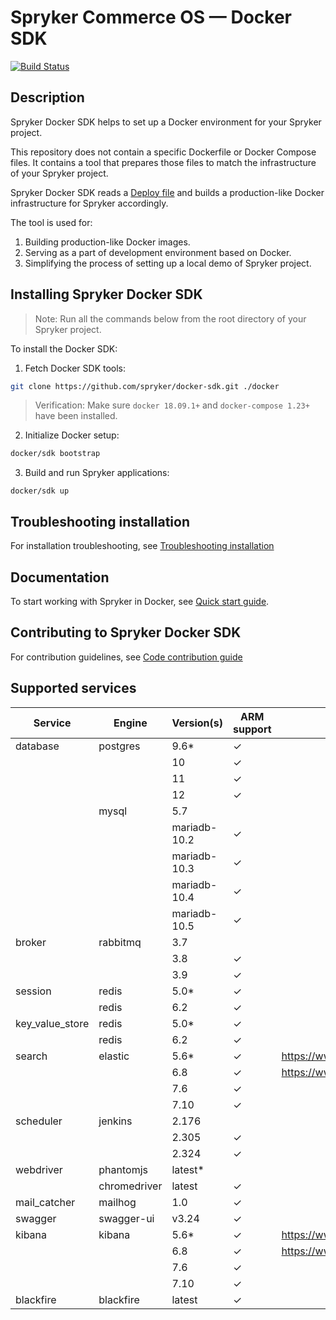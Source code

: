 # Spryker Commerce OS — Docker SDK
[![Build Status](https://travis-ci.com/spryker/docker-sdk.svg?branch=master)](https://travis-ci.com/spryker/docker-sdk)

## Description

Spryker Docker SDK helps to set up a Docker environment for your Spryker project.

This repository does not contain a specific Dockerfile or Docker Compose files. It contains a tool that prepares those files to match the infrastructure of your Spryker project.


Spryker Docker SDK reads a [Deploy file](docs/07-deploy-file/02-deploy.file.reference.v1.md) and builds a production-like Docker infrastructure for Spryker accordingly.

The tool is used for:

1. Building production-like Docker images.
1. Serving as a part of development environment based on Docker.
1. Simplifying the process of setting up a local demo of Spryker project.

## Installing Spryker Docker SDK
> Note: Run all the commands below from the root directory of your Spryker project.

To install the Docker SDK:

1. Fetch Docker SDK tools:
```bash
git clone https://github.com/spryker/docker-sdk.git ./docker
```

> Verification: Make sure `docker 18.09.1+` and `docker-compose 1.23+` have been installed.


2. Initialize Docker setup:

```bash
docker/sdk bootstrap
```

3. Build and run Spryker applications:
```
docker/sdk up
```

## Troubleshooting installation

For installation troubleshooting, see [Troubleshooting installation](docs/09-troubleshooting.md#troubleshooting-installation)

## Documentation

To start working with Spryker in Docker, see [Quick start guide](docs/01-quick-start-guide.md).

## Contributing to Spryker Docker SDK

For contribution guidelines, see [Code contribution guide](https://docs.spryker.com/docs/scos/dev/code-contribution-guide.html)

## Supported services

| Service         | Engine       | Version(s)   | ARM support | Note                               |
|-----------------|--------------|--------------|-------------|------------------------------------|
| database        | postgres     | 9.6*         | &check;     |                                    |
|                 |              | 10           | &check;     |                                    |
|                 |              | 11           | &check;     |                                    |
|                 |              | 12           | &check;     |                                    |
|                 | mysql        | 5.7          |             |                                    |
|                 |              | mariadb-10.2 | &check;     |                                    |
|                 |              | mariadb-10.3 | &check;     |                                    |
|                 |              | mariadb-10.4 | &check;     |                                    |
|                 |              | mariadb-10.5 | &check;     |                                    |
| broker          | rabbitmq     | 3.7          |             |                                    |
|                 |              | 3.8          | &check;     |                                    |
|                 |              | 3.9          | &check;     |                                    |
| session         | redis        | 5.0*         | &check;     |                                    |
|                 | redis        | 6.2          | &check;     |                                    |
| key_value_store | redis        | 5.0*         | &check;     |                                    |
|                 | redis        | 6.2          | &check;     |                                    |
| search          | elastic      | 5.6*         | &check;     | https://www.elastic.co/support/eol |
|                 |              | 6.8          | &check;     | https://www.elastic.co/support/eol |
|                 |              | 7.6          | &check;     |                                    |
|                 |              | 7.10         | &check;     |                                    |
| scheduler       | jenkins      | 2.176        |             |                                    |
|                 |              | 2.305        | &check;     |                                    |
|                 |              | 2.324        | &check;     |                                    |
| webdriver       | phantomjs    | latest*      |             |                                    |
|                 | chromedriver | latest       | &check;     |                                    |
| mail_catcher    | mailhog      | 1.0          | &check;     |                                    |
| swagger         | swagger-ui   | v3.24        | &check;     |                                    |
| kibana          | kibana       | 5.6*         | &check;     | https://www.elastic.co/support/eol |
|                 |              | 6.8          | &check;     | https://www.elastic.co/support/eol |
|                 |              | 7.6          | &check;     |                                    |
|                 |              | 7.10         | &check;     |                                    |
| blackfire       | blackfire    | latest       | &check;     |                                    |
